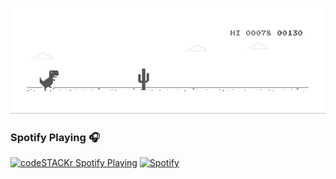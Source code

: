 ![image](https://github.com/fransiscusrolandamalau/fransiscusrolandamalau/blob/main/dino.gif)

### Spotify Playing 🎧

[<img src="https://now-playing-codestackr.vercel.app/api/spotify-playing" alt="codeSTACKr Spotify Playing" width="350" />](https://open.spotify.com/user/ahm2e8b29vvkmhc6d6pn3r91o)
[![Spotify](https://now-playing-codestackr.vercel.app/api/spotify-playing)](https://open.spotify.com/user/ahm2e8b29vvkmhc6d6pn3r91o)
